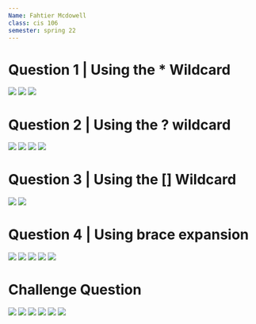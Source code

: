 ```yaml
---
Name: Fahtier Mcdowell
class: cis 106
semester: spring 22
---
```


# Question 1 | Using the * Wildcard 
![](q1.1.png)
![](q1.2.png)
![](q1.3.png)

# Question 2 | Using the ? wildcard 
![](q2.1.png)
![](q2.2.png)
![](q2.3.png)
![](q2.4.png)

# Question 3 | Using the [] Wildcard
![](q3.1.png)
![](q3.2.png)

# Question 4 | Using brace expansion
![](q4.1.png)
![](q4.2.png)
![](q4.3.png)
![](q4.4.png)
![](q.4.5.png)

# Challenge Question
![](q5.1c.png)
![](q5.2c.png)
![](q5.3c.png)
![](q5.4c.png)
![](q5.5c.png)
![](q5.6c.png)